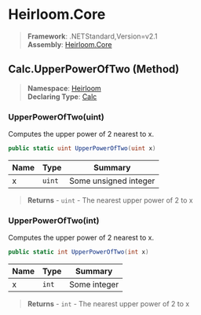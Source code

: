 # Heirloom.Core

> **Framework**: .NETStandard,Version=v2.1  
> **Assembly**: [Heirloom.Core][0]

## Calc.UpperPowerOfTwo (Method)

> **Namespace**: [Heirloom][0]  
> **Declaring Type**: [Calc][1]

### UpperPowerOfTwo(uint)

Computes the upper power of 2 nearest to x.

```cs
public static uint UpperPowerOfTwo(uint x)
```

| Name | Type   | Summary               |
|------|--------|-----------------------|
| x    | `uint` | Some unsigned integer |

> **Returns** - `uint` - The nearest upper power of 2 to x

### UpperPowerOfTwo(int)

Computes the upper power of 2 nearest to x.

```cs
public static int UpperPowerOfTwo(int x)
```

| Name | Type  | Summary      |
|------|-------|--------------|
| x    | `int` | Some integer |

> **Returns** - `int` - The nearest upper power of 2 to x

[0]: ../../../Heirloom.Core.md
[1]: ../Calc.md
